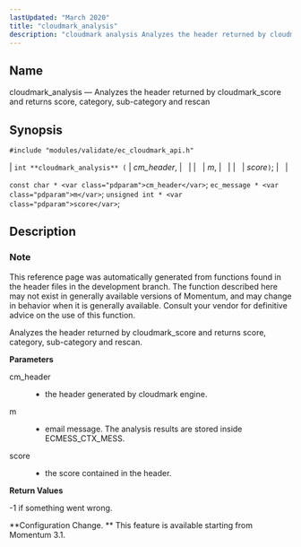```yaml
---
lastUpdated: "March 2020"
title: "cloudmark_analysis"
description: "cloudmark analysis Analyzes the header returned by cloudmark score and returns score category sub category and rescan int cloudmark analysis cm header m score const char cm header ec message m unsigned int score This reference page was automatically generated from functions found in the header files in the development..."
---
```


<a name="apis.cloudmark_analysis"></a> 
## Name

cloudmark_analysis — Analyzes the header returned by cloudmark_score and returns score, category, sub-category and rescan

## Synopsis

`#include "modules/validate/ec_cloudmark_api.h"`

| `int **cloudmark_analysis** (` | <var class="pdparam">cm_header</var>, |   |
|   | <var class="pdparam">m</var>, |   |
|   | <var class="pdparam">score</var>`)`; |   |

`const char * <var class="pdparam">cm_header</var>`;
`ec_message * <var class="pdparam">m</var>`;
`unsigned int * <var class="pdparam">score</var>`;<a name="idp47020528"></a> 
## Description

### Note

This reference page was automatically generated from functions found in the header files in the development branch. The function described here may not exist in generally available versions of Momentum, and may change in behavior when it is generally available. Consult your vendor for definitive advice on the use of this function.

Analyzes the header returned by cloudmark_score and returns score, category, sub-category and rescan.

**<a name="idp47023456"></a> Parameters**

<dl class="variablelist">

<dt>cm_header</dt>

<dd>

- the header generated by cloudmark engine.

</dd>

<dt>m</dt>

<dd>

- email message. The analysis results are stored inside ECMESS_CTX_MESS.

</dd>

<dt>score</dt>

<dd>

- the score contained in the header.

</dd>

</dl>

**<a name="idp47029952"></a> Return Values**

-1 if something went wrong.

**Configuration Change. ** This feature is available starting from Momentum 3.1.